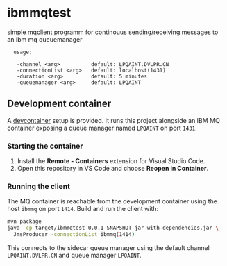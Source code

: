 # ibmmqtest

simple mqclient programm for continouus sending/receiving messages
to an ibm mq queuemanager

```
  usage:

   -channel <arg>          default: LPQAINT.DVLPR.CN
   -connectionList <arg>   default: localhost(1431)
   -duration <arg>         default: 5 minutes
   -queuemanager <arg>     default: LPQAINT

 ```

## Development container

A [devcontainer](https://containers.dev/) setup is provided. It runs this project
alongside an IBM MQ container exposing a queue manager named `LPQAINT` on port
`1431`.

### Starting the container

1. Install the **Remote - Containers** extension for Visual Studio Code.
2. Open this repository in VS Code and choose **Reopen in Container**.

### Running the client

The MQ container is reachable from the development container using the host
`ibmmq` on port `1414`. Build and run the client with:

```bash
mvn package
java -cp target/ibmmqtest-0.0.1-SNAPSHOT-jar-with-dependencies.jar \
  JmsProducer -connectionList ibmmq(1414)
```

This connects to the sidecar queue manager using the default channel
`LPQAINT.DVLPR.CN` and queue manager `LPQAINT`.
